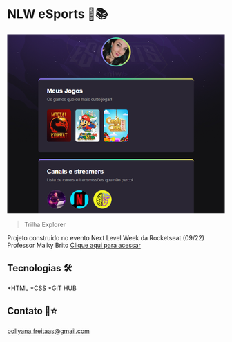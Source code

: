 # NLW eSports 📝📚
![preview](./github/preview.png)

> Trilha Explorer 


Projeto construido no evento Next Level Week da Rocketseat (09/22) Professor Maiky Brito 
[Clique aqui para acessar](https://pollyanafreitas.github.io/Nlw/) 

## Tecnologias 🛠
*HTML
*CSS
*GIT HUB

## Contato 💛⭐

pollyana.freitaas@gmail.com


